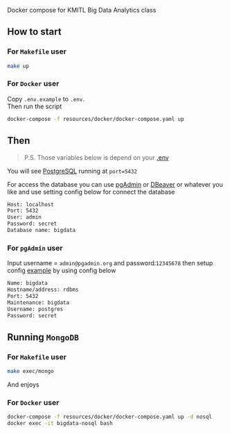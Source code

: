 Docker compose for KMITL Big Data Analytics class

## How to start

### For `Makefile` user

```sh
make up
```

### For `Docker` user

Copy `.env.example` to `.env`.<br />Then run the script

```sh
docker-compose -f resources/docker/docker-compose.yaml up
```

## Then

> P.S. Those variables below is depend on your [.env](./.env)

You will see [PostgreSQL](https://www.postgresql.org/) running at `port=5432`

For access the database you can use [pgAdmin](http://localhost:8080) or [DBeaver](https://dbeaver.io/) or whatever you like and use setting config below for connect the database

```sh
Host: localhost
Port: 5432
User: admin
Password: secret
Database name: bigdata
```

### For `pgAdmin` user

Input username = `admin@pgadmin.org` and password:`12345678` then setup config [example](https://docs.bitnami.com/installer/apps/canvaslms/administration/configure-pgadmin/) by using config below

```sh
Name: bigdata
Hostname/address: rdbms
Port: 5432
Maintenance: bigdata
Username: postgres
Password: secret
```

## Running `MongoDB`

### For `Makefile` user

```sh
make exec/mongo
```

And enjoys

### For `Docker` user

```sh
docker-compose -f resources/docker/docker-compose.yaml up -d nosql
docker exec -it bigdata-nosql bash
```
